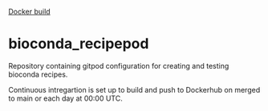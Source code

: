 [Docker build](https://github.com/FloWuenne/bioconda_recipepod/blob/main/.github/workflows/docker-update.yml/badge.svg)

# bioconda_recipepod
Repository containing gitpod configuration for creating and testing bioconda recipes. 

Continuous intregartion is set up to build and push to Dockerhub on merged to main or each day at 00:00 UTC.
